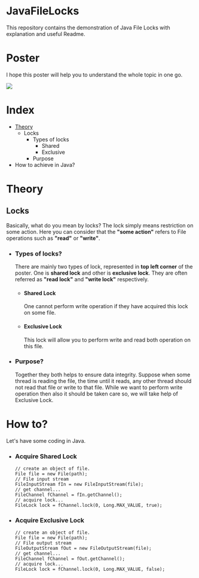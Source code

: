 # JavaFileLocks
This repository contains the demonstration of Java File Locks with explanation and useful Readme.

# Poster
I hope this poster will help you to understand the whole topic in one go.

![](C:\Users\HENIL\Downloads\Locks.jpg)

# Index
- [Theory](#Theory)
  - Locks
    - Types of locks
      - Shared
      - Exclusive
    - Purpose
- How to achieve in Java?

Theory
======

## Locks
Basically, what do you mean by locks? The lock simply means restriction on some action. Here you can consider that the
  **"some action"** refers to File operations such as **"read"** or **"write"**.
  - ### Types of locks?
    There are mainly two types of lock, represented in **top left corner** of the poster. One is **shared lock** and other
    is **exclusive lock**. They are often referred as **"read lock"** and **"write lock"** respectively.
    - #### Shared Lock
        One cannot perform write operation if they have acquired this lock on some file.
    - #### Exclusive Lock
        This lock will allow you to perform write and read both operation on this file.
  
  - ### Purpose?
    Together they both helps to ensure data integrity. Suppose when some thread is reading the file, the time until it
    reads, any other thread should not read that file or write to that file. While we want to perform write operation then also
    it should be taken care so, we will take help of Exclusive Lock.

# How to?
 Let's have some coding in Java.

- ### Acquire Shared Lock

    
      // create an object of file.
      File file = new File(path);
      // File input stream
      FileInputStream fIn = new FileInputStream(file);
      // get channel...
      FileChannel fChannel = fIn.getChannel();
      // acquire lock...
      FileLock lock = fChannel.lock(0, Long.MAX_VALUE, true);

- ### Acquire Exclusive Lock

    
      // create an object of file.
      File file = new File(path);
      // File output stream
      FileOutputStream fOut = new FileOutputStream(file);
      // get channel...
      FileChannel fChannel = fOut.getChannel();
      // acquire lock...
      FileLock lock = fChannel.lock(0, Long.MAX_VALUE, false);
    
    
        
